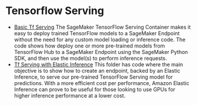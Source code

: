 
# Tensorflow Serving

- [Basic Tf Serving](tensorflow_serving_container) The SageMaker TensorFlow Serving Container makes it easy to deploy trained TensorFlow models to a SageMaker Endpoint without the need for any custom model loading or inference code. The code shows how deploy one or more pre-trained models from TensorFlow Hub to a SageMaker Endpoint using the SageMaker Python SDK, and then use the model(s) to perform inference requests.
- [Tf Serving with Elastic Inference](tensorflow_serving_using_elastic_inference_with_your_own_model) This folder has code where the main objective is to show how to create an endpoint, backed by an Elastic Inference, to serve our pre-trained TensorFlow Serving model for predictions. With a more efficient cost per performance, Amazon Elastic Inference can prove to be useful for those looking to use GPUs for higher inference performance at a lower cost.